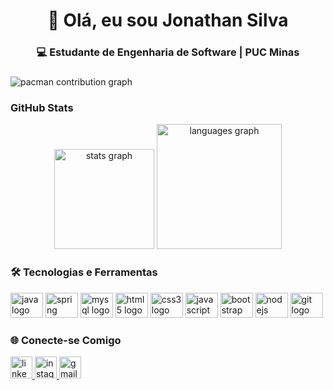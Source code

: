 <h1 align="center">👋 Olá, eu sou Jonathan Silva</h1>
<h3 align="center">💻 Estudante de Engenharia de Software | PUC Minas</h3>

###

<picture>
  <source media="(prefers-color-scheme: dark)" srcset="https://raw.githubusercontent.com/Js3Silva/Js3Silva/output/pacman-contribution-graph-dark.svg">
  <source media="(prefers-color-scheme: light)" srcset="https://raw.githubusercontent.com/Js3Silva/Js3Silva/output/pacman-contribution-graph.svg">
  <img alt="pacman contribution graph" src="https://raw.githubusercontent.com/Js3Silva/Js3Silva/output/pacman-contribution-graph.svg">
</picture>

###
<h3 align="left">GitHub Stats</h3>
<div align="center">
  <img src="https://github-readme-stats.vercel.app/api?username=Js3Silva&hide_title=false&hide_rank=false&show_icons=true&include_all_commits=true&count_private=true&disable_animations=false&theme=radical&locale=en&hide_border=false&order=1" height="160" alt="stats graph"  />
  <img src="https://github-readme-stats.vercel.app/api/top-langs?username=Js3Silva&locale=en&hide_title=false&layout=compact&card_width=320&langs_count=5&theme=radical&hide_border=false&order=2" height="200" alt="languages graph"  />
</div>

###

###

<h3 align="left">🛠️ Tecnologias e Ferramentas</h3>
<p align="left">
  <img src="https://cdn.jsdelivr.net/gh/devicons/devicon/icons/java/java-original.svg" height="40" width="52" alt="java logo" />
  <img src="https://cdn.jsdelivr.net/gh/devicons/devicon/icons/spring/spring-original.svg" height="40" width="52" alt="spring logo" />
  <img src="https://cdn.jsdelivr.net/gh/devicons/devicon/icons/mysql/mysql-original.svg" height="40" width="52" alt="mysql logo" />
  <img src="https://cdn.jsdelivr.net/gh/devicons/devicon/icons/html5/html5-original.svg" height="40" width="52" alt="html5 logo" />
  <img src="https://cdn.jsdelivr.net/gh/devicons/devicon/icons/css3/css3-original.svg" height="40" width="52" alt="css3 logo" />
  <img src="https://cdn.jsdelivr.net/gh/devicons/devicon/icons/javascript/javascript-original.svg" height="40" width="52" alt="javascript logo" />
  <img src="https://cdn.jsdelivr.net/gh/devicons/devicon/icons/bootstrap/bootstrap-original.svg" height="40" width="52" alt="bootstrap logo" />
  <img src="https://cdn.jsdelivr.net/gh/devicons/devicon/icons/nodejs/nodejs-original.svg" height="40" width="52" alt="nodejs logo" />
  <img src="https://cdn.jsdelivr.net/gh/devicons/devicon/icons/git/git-original.svg" height="40" width="52" alt="git logo" />
</p>

###

<h3 align="left">🌐 Conecte-se Comigo</h3>
<div align="left">
  <a href="https://linkedin.com/in/jonathan3sena" target="_blank">
    <img src="https://img.shields.io/static/v1?message=LinkedIn&logo=linkedin&label=&color=0077B5&logoColor=white&labelColor=&style=for-the-badge" height="35" alt="linkedin logo" />
  </a>
  <a href="https://instagram.com/js3_silva" target="_blank">
    <img src="https://img.shields.io/static/v1?message=Instagram&logo=instagram&label=&color=E4405F&logoColor=white&labelColor=&style=for-the-badge" height="35" alt="instagram logo" />
  </a>
  <a href="mailto:jonathansilvagw@exemplo.com" target="_blank">
    <img src="https://img.shields.io/static/v1?message=Gmail&logo=gmail&label=&color=D14836&logoColor=white&labelColor=&style=for-the-badge" height="35" alt="gmail logo" />
  </a>
</div>
